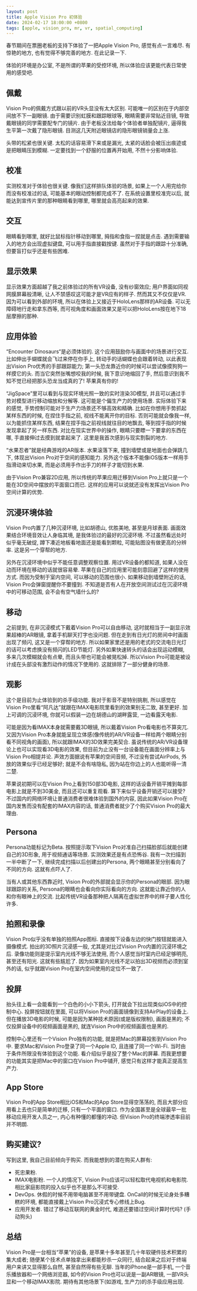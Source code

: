 ```yaml
---
layout: post
title: Apple Vision Pro 初体验
date: 2024-02-17 18:00:00 +0800
tags: [apple, vision_pro, mr, vr, spatial_computing]
---
```


春节期间在票圈老板的支持下体验了一把Apple Vision Pro, 感觉有点一言难尽. 有惊艳的地方, 也有觉得不够完善的地方. 在此记录一下.

体验的环境是办公室, 不是所谓的苹果的受控环境, 所以体验应该更能代表日常使用的感受吧.

## 佩戴

Vision Pro的佩戴方式跟以前的VR头显没有太大区别. 可能唯一的区别在于内部空间放不下一副眼镜. 由于需要识别虹膜和跟踪眼球等, 眼睛需要非常贴近目镜, 导致戴眼镜的同学需要配专门的镜片. 由于老板没法给每个体验者单独配镜片, 逼得我生平第一次戴了隐形眼镜. 目测这几天附近眼镜店的隐形眼镜销量会上涨.

头带的松紧也很关键. 太松的话容易滑下来或是漏光, 太紧的话脸会被压出痕迹或是把眼睛压到模糊. 一定要找到一个舒服的位置再开始用, 不然十分影响体验.

## 校准

实测校准对于体验也很关键. 像我们这样排队体验的场景, 如果上一个人用完给你而没有校准过的话, 可能基本的眼动控制都完成不了. 在系统设置里校准完以后, 就能达到宣传片里的那种眼睛看到哪里, 哪里就会高亮起来的效果.

## 交互

眼睛看到哪里, 就好比鼠标指针移动到哪里, 拇指和食指一捏就是点击. 遇到需要输入的地方会出现虚拟键盘, 可以用手指直接戳按键. 虽然对于手指的跟踪十分准确, 但要盲打似乎还是有些困难.

## 显示效果

显示效果方面超越了我之前体验过的所有VR设备, 没有纱窗效应; 用户界面如同视网膜屏幕般清晰, 让人不禁感叹这可能才是VR应有的样子. 然而其又不仅仅是VR. 因为可以看到外部的环境, 所以在体验上又接近于HoloLens那样的AR设备. 可以无障碍地行走和拿东西等, 而可视角度和画面效果又是可以把HoloLens按在地下18层摩擦的那种.

## 应用体验

“Encounter Dinosaurs“是必须体验的. 这个应用鼓励你与画面中的场景进行交互. 比如伸出手蝴蝶就会飞过来停在你手上, 转动手的话蝴蝶也会跟着转动, 以此表现出Vision Pro优秀的手部跟踪能力; 第一头恐龙靠近你的时候可以尝试像摸狗狗一样摸它的头. 而当它突然张嘴想咬我的时候, 我下意识地缩回了手, 然后意识到我不知不觉已经把那头恐龙当成真的了! 苹果真有你的!

“JigSpace”里可以看到与现实环境光照一致的实时渲染3D模型, 并且可以通过手势对模型进行移动缩放和分解等. 这可能是个偏生产力的使用场景. 实际体验下来的感觉, 手势控制可能对于生产力场景还不够高效和精确. 比如在你想用手势抓起某样东西的时候, 在捏住手指之前, 视线不能离开你的目标. 否则可能就会像我一样, 以为能抓住某样东西, 结果在捏手指之前视线就往目的地飘去, 等到捏手指的时候发现拿起了另一样东西. 对比在现实世界中的操作, 眼睛只要瞟一下要拿的东西在哪, 手直接伸过去摸到就拿起来了. 这里是我首次感到与现实割裂的地方.

“水果忍者”就是经典游戏的AR版本. 水果滚落下来, 撞到墙壁或是地面也会弹跳几下, 体现出Vision Pro对于空间的感知能力. 另外这个版本不能像iOS版本一样用手指滑动来切水果, 而是必须用手作出手刀的样子才能切到水果.

由于Vision Pro兼容2D应用, 所以传统的苹果应用迁移到Vision Pro上就只是一个能在3D空间中摆放的平面窗口而已. 这样的应用可以说就还没有发挥出Vision Pro空间计算的优势.

## 沉浸环境体验

Vision Pro内置了几种沉浸环境, 比如胡德山, 优胜美地, 甚至是月球表面. 画面效果结合环境音效让人身临其境, 是我体验过的最好的沉浸环境. 不过虽然看远处时似乎毫无破绽, 蹲下凑近地板看地面还是能看到颗粒, 可能贴图没有做更高的分辨率. 这是另一个穿帮的地方.

另外在沉浸环境中似乎不能任意调整观察位置. 用过VR设备的都知道, 如果人没在动而环境在移动的话就很容易晕. 苹果在自己的应用里可能刻意回避了这样的使用方式. 而因为受制于室内空间, 可以移动的范围也很小. 如果移动到墙壁附近的话, Vision Pro会弹窗提醒你不要撞到. 不知道是否有人在开放空间测试过在沉浸环境中的可移动范围, 会不会有空气墙什么的?

## 移动

之前提到, 在非沉浸模式下戴着Vision Pro可以自由移动, 这时就相当于一副显示效果超棒的AR眼镜, 拿着手机聊天打字也没问题. 但在走到有日光灯的房间中时画面出现了频闪, 这又是一个穿帮的地方. 所以如果家里还是用的老式的交流电日光灯的话可以考虑换没有频闪的LED节能灯. 另外如果快速转头的话会出现运动模糊, 多来几次模糊就会有点晕, 而且头带也可能会被晃松掉. 所以Vision Pro可能是被设计成在头部没有激烈动作的情况下使用的. 这就排除了一部分健身的场景.

## 观影

这个是目前为止体验到的杀手级功能. 我对于影音不是特别挑剔, 所以感觉在Vision Pro里看“阿凡达”就跟在IMAX电影院里看到的效果别无二致, 甚至更好. 加上可调的沉浸环境, 你就可以假装一边在胡德山的湖畔露营, 一边看露天电影.

可能是因为看IMAX本身就需要戴3D眼镜, 所以戴着Vision Pro看电影也不算突兀. 又因为Vision Pro本身就能呈现立体感(像传统的AR/VR设备一样给两个眼睛分别看不同视角的画面), 所以就跟IMAX的3D效果完美契合. 虽说传统的AR/VR设备理论上也可以实现看3D电影的效果, 但目前为止没有一台设备能在画面分辨率上与Vision Pro相提并论. 声效方面据说有苹果的空间音频, 不过没有尝试AirPods, 外放的效果似乎已经足够好; 就是不会有啥隐私, 因为站在你边上的人也能听得一清二楚.

苹果说初期可以在Vision Pro上看到150部3D电影, 这样的话设备开销平摊到每部电影上就是不到30美金, 而且还可以重复观看. 算下来似乎设备开销还可以接受? 不过国内的网络环境让普通消费者很难体验到国外的内容, 因此如果Vision Pro在国内发售而没有配套的IMAX内容的话, 普通消费者就少了个购买Vision Pro的最大理由.

## Persona

Persona功能标记为Beta. 按照提示取下Vision Pro对准自己扫描脸部后就能创建自己的3D形象, 用于视频通话等场景. 实测效果还是有点恐怖谷. 我有一次扫描到一半中断了一下, 继续完成扫描以后创建出的Persona, 两个眼睛甚至分别看向了不同的方向. 这就有点吓人了.

当有人或其他东西靠近时, Vision Pro的外部就会显示你的Persona的眼部. 因为眼球跟踪的关系, Persona的眼睛也会看向你实际看向的方向. 这就能让靠近你的人和你有眼神上的交流. 比起传统VR设备那种把人隔离在虚拟世界中的样子要人性化许多.

## 拍照和录像

Vision Pro似乎没有单独的拍照App图标. 直接按下设备左边的快门按钮就能进入摄像模式. 拍出的3D照片沉浸感一般, 尤其是对比过Vision Pro内置的沉浸环境之后. 录像功能则是提示室内光线不够无法使用, 而个人感觉当时室内已经足够明亮, 甚至还有阳光. 这就有些尴尬了. 因为如果室内光线不足以拍出3D视频而必须到室外的话, 似乎就跟Vision Pro在室内空间使用的定位不一致了.

## 投屏

抬头往上看一会能看到一个白色的小小下箭头, 打开就会下拉出现类似iOS中的控制中心. 投屏按钮就在里面, 可以将Vision Pro的画面镜像到支持AirPlay的设备上. 但在播放3D电影的时候, 可能是因为某种技术原因(或是版权限制), 画面是黑的; 不仅投屏设备中的视频画面是黑的, 就连Vision Pro中的视频画面也是黑的.

控制中心里还有一个Vision Pro独有的功能, 就是把Mac的屏幕投影到Vision Pro中. 要求Mac和Vision Pro登录了同一个Apple ID, 且连接了同一个Wi-Fi. 当时由于条件所限没有体验到这个功能. 看介绍似乎是投了整个Mac的屏幕. 而我更想要的功能其实是把Mac中的窗口在Vision Pro中铺开, 感觉只有这样才能真正提高生产力.

## App Store

Vision Pro的App Store相比iOS和Mac的App Store显得空荡荡的, 而且大部分应用看上去也只是简单的迁移, 只有一个平面的窗口. 作为全国甚至是全球最早一批移动应用开发人员之一, 内心有种懂的都懂的冲动. 但Vision Pro的终端渗透率目前并不明朗.

## 购买建议?

写到这里, 我自己目前倾向于购买. 而我能想到的潜在购买人群有:

* 死忠果粉.
* IMAX电影粉. 一个人的情况下, Vision Pro应该可以轻松取代电视机和电影院. 相比家庭影院的投入似乎也不是那么不可接受.
* DevOps. 休假的时候不用带电脑甚至不用带键盘. OnCall的时候无论身处多糟糕的环境, 都能直接戴上Vision Pro沉浸式专心修线上Bug.
* 应用开发者. 错过了移动互联网的黄金时代, 难道还要错过空间计算时代吗? (手动狗头)

## 总结

Vision Pro是一台相当“苹果”的设备, 是苹果十多年甚至几十年软硬件技术积累的集大成者; 随便某个技术点单独拿出来都能秒杀一众同行, 结合起来之后对于终端用户来讲又显得那么自然, 甚至自然得有些无聊. 当年的iPhone是一部手机, 一个音乐播放器和一个网络浏览器, 如今的Vision Pro也可以说是一副AR眼镜, 一部VR头显和一个移动IMAX影院. 期待有其他场景下(如游戏, 生产力)的杀手级应用出现.
